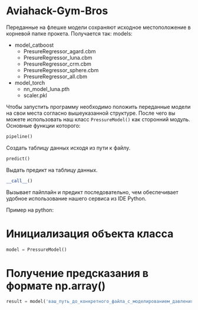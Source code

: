 # Aviahack-Gym-Bros

Переданные на флешке модели сохраняют исходное местоположение в корневой папке прокета. Получается так:
models:
 - model_catboost
    - PresureRegressor_agard.cbm
    - PresureRegressor_luna.cbm
    - PresureRegressor_crm.cbm
    - PresureRegressor_sphere.cbm
    - PresureRegressor_all.cbm
 - model_torch
    - nn_model_luna.pth
    - scaler.pkl

Чтобы запустить программу необходимо положить переданные модели на свои места согласно вышеуказанной структуре. После чего вы можете использовать наш класс ``` PressureModel() ``` как сторонний модуль. Основные функции которого:
``` python
pipeline()
```
Создать таблицу данных исходя из пути к файлу.
``` python 
predict()
```
Выдать предикт на таблицу данных.
``` python
__call__()
```
Вызывает пайплайн и предикт последовательно, чем обеспечивает удобное использование нашего сервиса из IDE Python.

Пример на python:
# Инициализация объекта класса
``` python
model = PressureModel()
```
# Получение предсказания в формате np.array()
``` python
result = model('ваш_путь_до_конкретного_файла_с_моделированием_давления/data_folder/princess_luna/0.3M/150')
```
